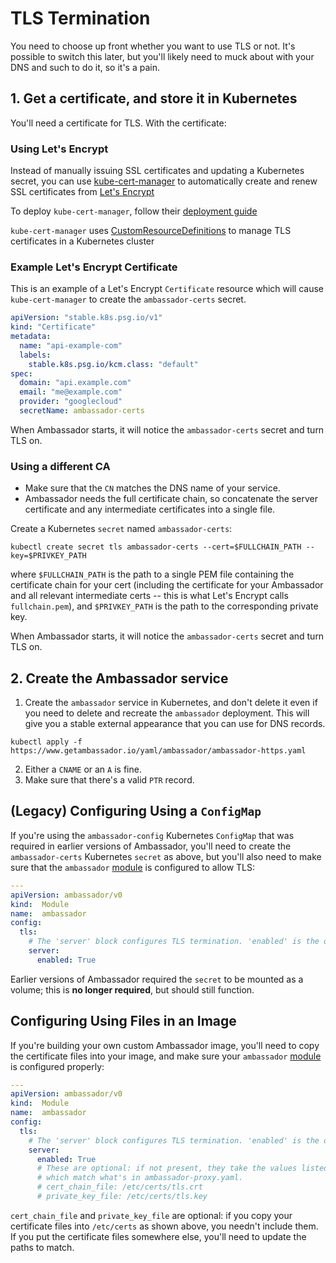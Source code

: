 # TLS Termination

You need to choose up front whether you want to use TLS or not. It's possible to switch this later, but you'll likely need to muck about with your DNS and such to do it, so it's a pain.

## 1. Get a certificate, and store it in Kubernetes

You'll need a certificate for TLS. With the certificate:

### Using Let's Encrypt

Instead of manually issuing SSL certificates and updating a Kubernetes secret, you can use [kube-cert-manager](https://github.com/PalmStoneGames/kube-cert-manager) to automatically create and renew SSL certificates from [Let's Encrypt](https://letsencrypt.org/)

To deploy `kube-cert-manager`, follow their [deployment guide](https://github.com/PalmStoneGames/kube-cert-manager/blob/master/docs/deployment-guide.md)

`kube-cert-manager` uses [CustomResourceDefinitions](https://kubernetes.io/docs/concepts/api-extension/custom-resources/) to manage TLS certificates in a Kubernetes cluster

### Example Let's Encrypt Certificate

This is an example of a Let's Encrypt `Certificate` resource which will cause `kube-cert-manager` to create the `ambassador-certs` secret.

```yaml
apiVersion: "stable.k8s.psg.io/v1"
kind: "Certificate"
metadata:
  name: "api-example-com"
  labels:
    stable.k8s.psg.io/kcm.class: "default"
spec:
  domain: "api.example.com"
  email: "me@example.com"
  provider: "googlecloud"
  secretName: ambassador-certs
```

When Ambassador starts, it will notice the `ambassador-certs` secret and turn TLS on.

### Using a different CA

* Make sure that the `CN` matches the DNS name of your service.
* Ambassador needs the full certificate chain, so concatenate the server certificate and any intermediate certificates into a single file.

Create a Kubernetes `secret` named `ambassador-certs`:

```shell
kubectl create secret tls ambassador-certs --cert=$FULLCHAIN_PATH --key=$PRIVKEY_PATH
```

where `$FULLCHAIN_PATH` is the path to a single PEM file containing the certificate chain for your cert (including the certificate for your Ambassador and all relevant intermediate certs -- this is what Let's Encrypt calls `fullchain.pem`), and `$PRIVKEY_PATH` is the path to the corresponding private key.

When Ambassador starts, it will notice the `ambassador-certs` secret and turn TLS on.

## 2. Create the Ambassador service

1. Create the `ambassador` service in Kubernetes, and don't delete it even if you need to delete and recreate the `ambassador` deployment. This will give you a stable external appearance that you can use for DNS records.

```shell
kubectl apply -f https://www.getambassador.io/yaml/ambassador/ambassador-https.yaml
```

2. Either a `CNAME` or an `A` is fine.
3. Make sure that there's a valid `PTR` record.

## (Legacy) Configuring Using a `ConfigMap`

If you're using the `ambassador-config` Kubernetes `ConfigMap` that was required in earlier versions of Ambassador, you'll need to create the `ambassador-certs` Kubernetes `secret` as above, but you'll also need to make sure that the `ambassador` [module](../about/concepts.md#modules) is configured to allow TLS:

```yaml
---
apiVersion: ambassador/v0
kind:  Module
name:  ambassador
config:
  tls:
    # The 'server' block configures TLS termination. 'enabled' is the only required element.
    server:
      enabled: True
```

Earlier versions of Ambassador required the `secret` to be mounted as a volume; this is **no longer required**, but should still function.

## Configuring Using Files in an Image

If you're building your own custom Ambassador image, you'll need to copy the certificate files into your image, and make sure your `ambassador` [module](../about/concepts.md#modules) is configured properly:

```yaml
---
apiVersion: ambassador/v0
kind:  Module
name:  ambassador
config:
  tls:
    # The 'server' block configures TLS termination. 'enabled' is the only required element.
    server:
      enabled: True
      # These are optional: if not present, they take the values listed here,
      # which match what's in ambassador-proxy.yaml.
      # cert_chain_file: /etc/certs/tls.crt
      # private_key_file: /etc/certs/tls.key
```

`cert_chain_file` and `private_key_file` are optional: if you copy your certificate files into `/etc/certs` as shown above, you needn't include them. If you put the certificate files somewhere else, you'll need to update the paths to match.
